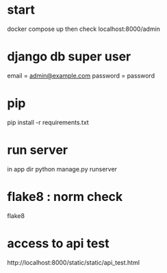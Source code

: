 # start
docker compose up
then check localhost:8000/admin

# django db super user
email = admin@example.com
password = password

# pip
pip install -r requirements.txt

# run server
in app dir
python manage.py runserver

# flake8 : norm check
flake8

# access to api test
http://localhost:8000/static/static/api_test.html
